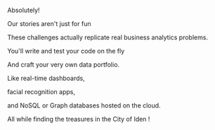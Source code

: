 Absolutely!

Our stories aren't just for fun

These challenges actually replicate real business analytics problems.

You'll write and test your code on the fly

And craft your very own data portfolio.

Like real-time dashboards,

facial recognition apps,

and NoSQL or Graph databases hosted on the cloud.

All while finding the treasures in the City of Iden !

